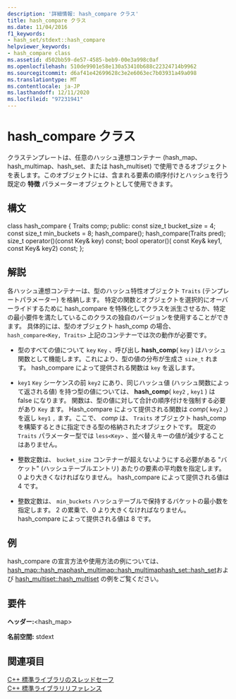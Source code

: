 ```yaml
---
description: '詳細情報: hash_compare クラス'
title: hash_compare クラス
ms.date: 11/04/2016
f1_keywords:
- hash_set/stdext::hash_compare
helpviewer_keywords:
- hash_compare class
ms.assetid: d502bb59-de57-4585-beb9-00e3a998c0af
ms.openlocfilehash: 510de9901e58e130a53410b688c22324714b9962
ms.sourcegitcommit: d6af41e42699628c3e2e6063ec7b03931a49a098
ms.translationtype: MT
ms.contentlocale: ja-JP
ms.lasthandoff: 12/11/2020
ms.locfileid: "97231941"
---
```

# <a name="hash_compare-class"></a>hash_compare クラス

クラステンプレートは、任意のハッシュ連想コンテナー (hash_map、hash_multimap、hash_set、または hash_multiset) で使用できるオブジェクトを表します。このオブジェクトには、含まれる要素の順序付けとハッシュを行う既定の **特徴** パラメーターオブジェクトとして使用できます。

## <a name="syntax"></a>構文

class hash_compare { Traits comp; public: const size_t bucket_size = 4; const size_t min_buckets = 8; hash_compare(); hash_compare(Traits pred); size_t operator()(const Key& key) const; bool operator()( const Key& key1, const Key& key2) const; };

## <a name="remarks"></a>解説

各ハッシュ連想コンテナーは、型のハッシュ特性オブジェクト `Traits` (テンプレートパラメーター) を格納します。 特定の関数とオブジェクトを選択的にオーバーライドするために hash_compare を特殊化してクラスを派生させるか、特定の最小要件を満たしているこのクラスの独自のバージョンを使用することができます。 具体的には、型のオブジェクト hash_comp の場合、 `hash_compare<Key, Traits>` 上記のコンテナーでは次の動作が必要です。

- 型のすべての値について `key` `Key` 、呼び出し **hash_comp**( `key` ) はハッシュ関数として機能します。これにより、型の値の分布が生成さ `size_t` れます。 hash_compare によって提供される関数は `key` を返します。

- `key1` `Key` シーケンスの前 `key2` にあり、同じハッシュ値 (ハッシュ関数によって返される値) を持つ型の値については、 **hash_comp**( `key2` , `key1` ) は false になります。 関数は、型の値に対して合計の順序付けを強制する必要があり `Key` ます。 Hash_compare によって提供される関数は *comp*( `key2` ,) を返し `key1` `,` ます。ここで、 *comp* は、 `Traits` オブジェクト hash_comp を構築するときに指定できる型の格納されたオブジェクトです。 既定の `Traits` パラメーター型では `less<Key>` 、並べ替えキーの値が減少することはありません。

- 整数定数は、 `bucket_size` コンテナーが超えないようにする必要がある "バケット" (ハッシュテーブルエントリ) あたりの要素の平均数を指定します。 0 より大きくなければなりません。 hash_compare によって提供される値は 4 です。

- 整数定数は、 `min_buckets` ハッシュテーブルで保持するバケットの最小数を指定します。 2 の累乗で、0 より大きくなければなりません。 hash_compare によって提供される値は 8 です。

## <a name="example"></a>例

hash_compare の宣言方法や使用方法の例については、[hash_map::hash_map](../standard-library/hash-map-class.md#hash_map)[hash_multimap::hash_multimap](../standard-library/hash-multimap-class.md#hash_multimap)[hash_set::hash_set](../standard-library/hash-set-class.md#hash_set)および [hash_multiset::hash_multiset](../standard-library/hash-multiset-class.md#hash_multiset) の例をご覧ください。

## <a name="requirements"></a>要件

**ヘッダー:**\<hash_map>

**名前空間:** stdext

## <a name="see-also"></a>関連項目

[C++ 標準ライブラリのスレッドセーフ](../standard-library/thread-safety-in-the-cpp-standard-library.md)\
[C++ 標準ライブラリリファレンス](../standard-library/cpp-standard-library-reference.md)
